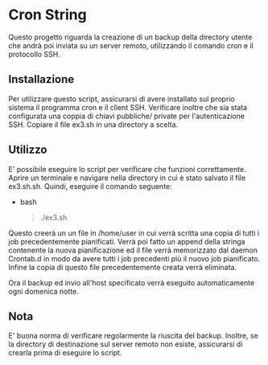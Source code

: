 # Cron String

Questo progetto riguarda la creazione di un backup della directory utente che andrà poi inviata su un server remoto, utilizzando il comando cron e il protocollo SSH.

## Installazione
Per utilizzare questo script, assicurarsi di avere installato sul proprio sistema il programma cron e il client SSH. Verificare inoltre che sia stata configurata una coppia di chiavi pubbliche/ private per l'autenticazione SSH.
Copiare il file ex3.sh in una directory a scelta.

## Utilizzo
E' possibile eseguire lo script per verificare che funzioni correttamente. Aprire un terminale e navigare nella directory in cui è stato salvato il file ex3.sh.sh. Quindi, eseguire il comando seguente:

- bash

    > ./ex3.sh

Questo creerà un un file in /home/user in cui verrà scritta una copia di tutti i job precedentemente pianificati.
Verrà poi fatto un append della stringa contenente la nuova pianificazione ed il file verrà memorizzato dal daemon Crontab.d
in modo da avere tutti i job precedenti più il nuovo job pianificato.
Infine la copia di questo file precedentemente creata verrà eliminata.

Ora il backup ed invio all'host specificato verrà eseguito automaticamente ogni domenica notte.

## Nota
E' buona norma di verificare regolarmente la riuscita del backup. Inoltre, se la directory di destinazione sul server remoto non esiste, assicurarsi di crearla prima di eseguire lo script.